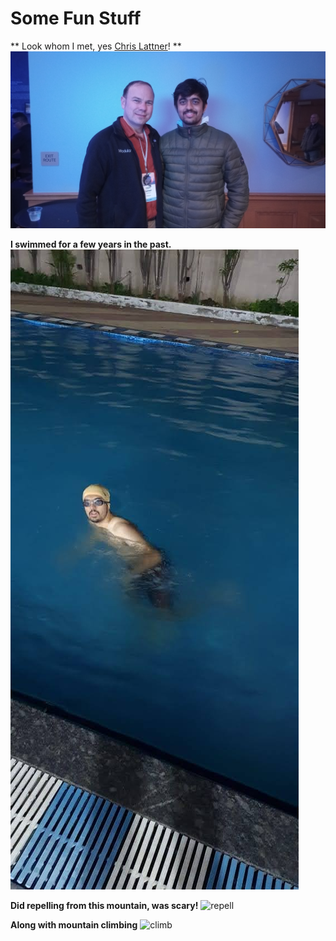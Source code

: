 # Some Fun Stuff 

** Look whom I met, yes [Chris Lattner]()! **
![chris_sameeran](/chris_sameeran.jpg)

**I swimmed for a few years in the past.**
![swim](/swim2.jpg)

**Did repelling from this mountain, was scary!**
![repell](/zipline.jfif)

**Along with mountain climbing**
![climb](/mountain_climb.jfif)

